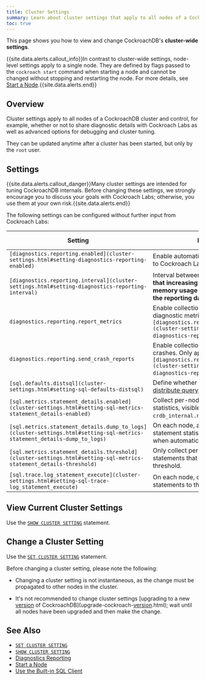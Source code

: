 ```yaml
---
title: Cluster Settings
summary: Learn about cluster settings that apply to all nodes of a CockroachDB cluster.
toc: true
---
```


This page shows you how to view and change CockroachDB's **cluster-wide settings**.

{{site.data.alerts.callout_info}}In contrast to cluster-wide settings, node-level settings apply to a single node. They are defined by flags passed to the <code>cockroach start</code> command when starting a node and cannot be changed without stopping and restarting the node. For more details, see <a href="start-a-node.html">Start a Node</a>.{{site.data.alerts.end}}


## Overview

Cluster settings apply to all nodes of a CockroachDB cluster and control, for example, whether or not to share diagnostic details with Cockroach Labs as well as advanced options for debugging and cluster tuning.

They can be updated anytime after a cluster has been started, but only by the `root` user.

## Settings

{{site.data.alerts.callout_danger}}Many cluster settings are intended for tuning CockroachDB internals. Before changing these settings, we strongly encourage you to discuss your goals with Cockroach Labs; otherwise, you use them at your own risk.{{site.data.alerts.end}}

The following settings can be configured without further input from Cockroach Labs:

| Setting | Description | Value type    | Default value |
|---------|-------------|---------------|---------------|
| `[diagnostics.reporting.enabled](cluster-settings.html#setting-diagnostics-reporting-enabled)` | Enable automatic reporting of usage data to Cockroach Labs. | Boolean | `true` |
| `[diagnostics.reporting.interval](cluster-settings.html#setting-diagnostics-reporting-interval)` | Interval between automatic reports. **Note that increasing this value will also cause memory usage per node to increase, as the reporting data is collected into RAM.** | Interval | 1 hour |
| `diagnostics.reporting.report_metrics` | Enable collection and reporting of diagnostic metrics. Only applicable if `[diagnostics.reporting.enabled](cluster-settings.html#setting-diagnostics-reporting-enabled)` is `true`. | Boolean | `true` |
| `diagnostics.reporting.send_crash_reports` | Enable collection and reporting of node crashes. Only applicable if `[diagnostics.reporting.enabled](cluster-settings.html#setting-diagnostics-reporting-enabled)` is `true`. | Boolean | `true` |
| `[sql.defaults.distsql](cluster-settings.html#setting-sql-defaults-distsql)` | Define whether new client sessions try to [distribute query execution](https://www.cockroachlabs.com/blog/local-and-distributed-processing-in-cockroachdb/) by default. | Integer | 1 (automatic) |
| `[sql.metrics.statement_details.enabled](cluster-settings.html#setting-sql-metrics-statement_details-enabled)` | Collect per-node, per-statement query statistics, visible in the virtual table `crdb_internal.node_statement_statistics`. | Boolean | `true` |
| `[sql.metrics.statement_details.dump_to_logs](cluster-settings.html#setting-sql-metrics-statement_details-dump_to_logs)` | On each node, also copy collected per-statement statistics to the [logging output](debug-and-error-logs.html) when automatic reporting is enabled. | Boolean | `false` |
| `[sql.metrics.statement_details.threshold](cluster-settings.html#setting-sql-metrics-statement_details-threshold)` | Only collect per-statement statistics for statements that run longer than this threshold. | Interval | 0 seconds (all statements) |
| `[sql.trace.log_statement_execute](cluster-settings.html#setting-sql-trace-log_statement_execute)` | On each node, copy all executed statements to the [logging output](debug-and-error-logs.html). | Boolean | `false` |

<!-- Add this section back in once `system.settings` has been fleshed out.

## Settings

types:

settings-registry.go

s = string
b = boolean
i = int
f = float
d = duration
z = byte-size (can set them with set cluster setting = 32 MiB)

-->

## View Current Cluster Settings

Use the [`SHOW CLUSTER SETTING`](show-cluster-setting.html) statement.

## Change a Cluster Setting

Use the [`SET CLUSTER SETTING`](set-cluster-setting.html) statement.

Before changing a cluster setting, please note the following:

- 	Changing a cluster setting is not instantaneous, as the change must be propagated to other nodes in the cluster.

- 	It's not recommended to change cluster settings [upgrading to a new [version](cluster-settings.html#setting-version) of CockroachDB](upgrade-cockroach-[version](cluster-settings.html#setting-version).html); wait until all nodes have been upgraded and then make the change.

## See Also

- [`SET CLUSTER SETTING`](set-cluster-setting.html)
- [`SHOW CLUSTER SETTING`](show-cluster-setting.html)
- [Diagnostics Reporting](diagnostics-reporting.html)
- [Start a Node](start-a-node.html)
- [Use the Built-in SQL Client](use-the-built-in-sql-client.html)
